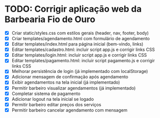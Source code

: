 # TODO: Corrigir aplicação web da Barbearia Fio de Ouro

- [x] Criar static/styles.css com estilos gerais (header, nav, footer, body)
- [x] Criar templates/agendamento.html com formulário de agendamento
- [x] Editar templates/index.html para página inicial (bem-vindo, links)
- [x] Editar templates/cadastro.html: incluir script app.js e corrigir links CSS
- [x] Editar templates/login.html: incluir script app.js e corrigir links CSS
- [x] Editar templates/pagamento.html: incluir script pagamento.js e corrigir links CSS
- [x] Melhorar persistência de login (já implementado com localStorage)
- [x] Adicionar mensagem de confirmação após agendamento
- [x] Exibir agendamentos na tela inicial (já implementado)
- [x] Permitir barbeiro visualizar agendamentos (já implementado)
- [x] Completar sistema de pagamento
- [x] Adicionar logout na tela inicial se logado
- [x] Permitir barbeiro editar preços dos serviços
- [x] Permitir barbeiro cancelar agendamento com mensagem
